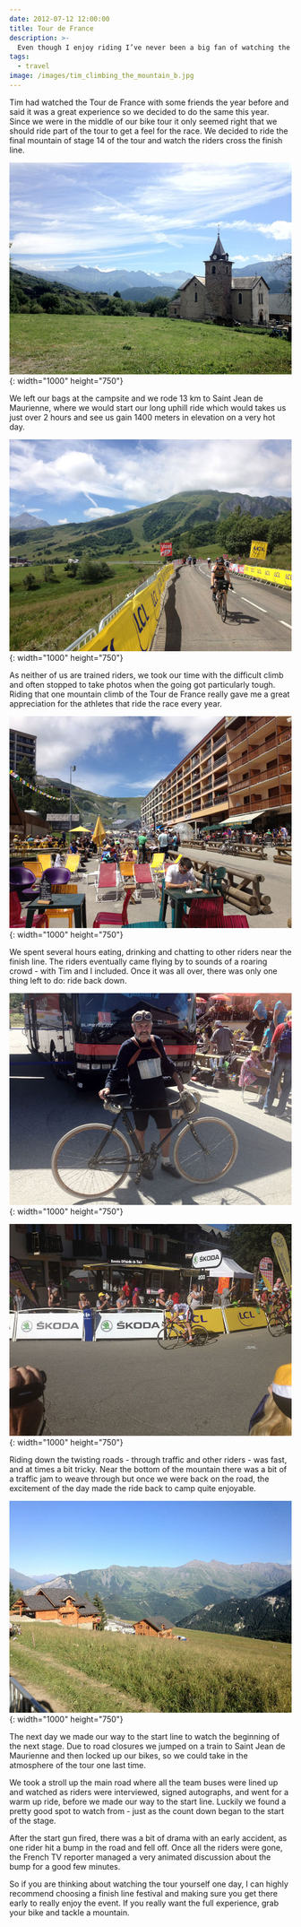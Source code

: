 ```yaml
---
date: 2012-07-12 12:00:00
title: Tour de France
description: >-
  Even though I enjoy riding I’ve never been a big fan of watching the Tour de France on television.
tags:
  - travel
image: /images/tim_climbing_the_mountain_b.jpg
---
```

Tim had watched the Tour de France with some friends the year before and said it was a great experience so we decided to do the same this year. Since we were in the middle of our bike tour it only seemed right that we should ride part of the tour to get a feel for the race. We decided to ride the final mountain of stage 14 of the tour and watch the riders cross the finish line.

![We made many stops to take in the view and take a much needed break.](/images/view_on_the_way_up_b.jpg){: width="1000" height="750"}

We left our bags at the campsite and we rode 13 km to Saint Jean de Maurienne, where we would start our long uphill ride which would takes us just over 2 hours and see us gain 1400 meters in elevation on a very hot day.

![We had about 1 km to go at this point and we were looking forward to finish.](/images/tim_climbing_the_mountain_b-1.jpg){: width="1000" height="750"}

As neither of us are trained riders, we took our time with the difficult climb and often stopped to take photos when the going got particularly tough. Riding that one mountain climb of the Tour de France really gave me a great appreciation for the athletes that ride the race every year.

![Plenty of food and drink at the finish line to celebrate with.](/images/finish_line_festival_b.jpg){: width="1000" height="750"}

We spent several hours eating, drinking and chatting to other riders near the finish line. The riders eventually came flying by to sounds of a roaring crowd - with Tim and I included. Once it was all over, there was only one thing left to do: ride back down.

![This guy once complete the tour on that bike, very impressive.](/images/classic_rider_b.jpg){: width="1000" height="750"}

![The riders fly by and it's all over pretty quickly.](/images/riders_going_past_b.jpg){: width="1000" height="750"}

Riding down the twisting roads - through traffic and other riders - was fast, and at times a bit tricky. Near the bottom of the mountain there was a bit of a traffic jam to weave through but once we were back on the road, the excitement of the day made the ride back to camp quite enjoyable.

![Around every corner was another spectacular view ](/images/the_alps_b.jpg){: width="1000" height="750"}

The next day we made our way to the start line to watch the beginning of the next stage. Due to road closures we jumped on a train to Saint Jean de Maurienne and then locked up our bikes, so we could take in the atmosphere of the tour one last time.

We took a stroll up the main road where all the team buses were lined up and watched as riders were interviewed, signed autographs, and went for a warm up ride, before we made our way to the start line. Luckily we found a pretty good spot to watch from - just as the count down began to the start of the stage.

After the start gun fired, there was a bit of drama with an early accident, as one rider hit a bump in the road and fell off. Once all the riders were gone, the French TV reporter managed a very animated discussion about the bump for a good few minutes.

So if you are thinking about watching the tour yourself one day, I can highly recommend choosing a finish line festival and making sure you get there early to really enjoy the event. If you really want the full experience, grab your bike and tackle a mountain.
